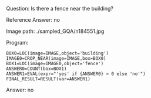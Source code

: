Question: Is there a fence near the building?

Reference Answer: no

Image path: ./sampled_GQA/n184551.jpg

Program:

```
BOX0=LOC(image=IMAGE,object='building')
IMAGE0=CROP_NEAR(image=IMAGE,box=BOX0)
BOX1=LOC(image=IMAGE0,object='fence')
ANSWER0=COUNT(box=BOX1)
ANSWER1=EVAL(expr="'yes' if {ANSWER0} > 0 else 'no'")
FINAL_RESULT=RESULT(var=ANSWER1)
```
Answer: no

